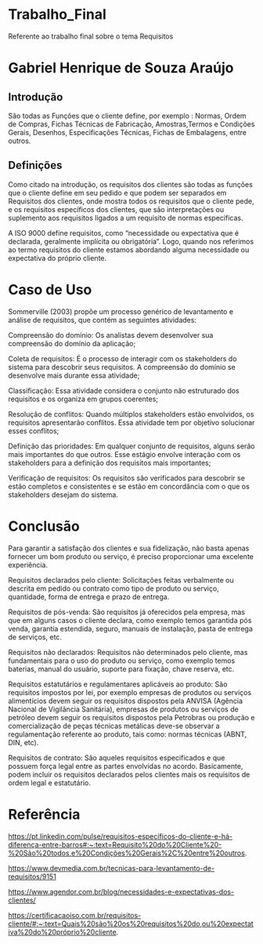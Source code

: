# Trabalho_Final
Referente ao trabalho final sobre o tema Requisitos

# Gabriel Henrique de Souza Araújo

## Introdução

São todas as Funções que o cliente define, por exemplo : Normas, Ordem de Compras, Fichas Técnicas de Fabricação, Amostras,Termos e Condições Gerais, Desenhos, Especificações Técnicas, Fichas de Embalagens, entre outros.

## Definições

Como citado na introdução, os requisitos dos clientes são todas as funções que o cliente define em seu pedido e que podem ser separados em Requisitos dos clientes, onde mostra todos os requisitos que o cliente pede, e os requisitos específicos dos clientes, que são interpretações ou suplemento aos requisitos ligados a um requisito de normas especificas.

A ISO 9000 define requisitos, como “necessidade ou expectativa que é declarada, geralmente implícita ou obrigatória“. Logo, quando nos referimos ao termo requisitos do cliente estamos abordando alguma necessidade ou expectativa do próprio cliente.

# Caso de Uso

Sommerville (2003) propõe um processo genérico de levantamento e análise de requisitos, que contém as seguintes atividades:

Compreensão do domínio: Os analistas devem desenvolver sua compreensão do domínio da aplicação;

Coleta de requisitos: É o processo de interagir com os stakeholders do sistema para descobrir seus requisitos. A compreensão do domínio se desenvolve mais durante essa atividade;

Classificação: Essa atividade considera o conjunto não estruturado dos requisitos e os organiza em grupos coerentes;

Resolução de conflitos: Quando múltiplos stakeholders estão envolvidos, os requisitos apresentarão conflitos. Essa atividade tem por objetivo solucionar esses conflitos;

Definição das prioridades: Em qualquer conjunto de requisitos, alguns serão mais importantes do que outros. Esse estágio envolve interação com os stakeholders para a definição dos requisitos mais importantes;

Verificação de requisitos: Os requisitos são verificados para descobrir se estão completos e consistentes e se estão em concordância com o que os stakeholders desejam do sistema.

# Conclusão

Para garantir a satisfação dos clientes e sua fidelização, não basta apenas fornecer um bom produto ou serviço, é preciso proporcionar uma excelente experiência.

Requisitos declarados pelo cliente:
Solicitações feitas verbalmente ou descrita em pedido ou contrato como tipo de produto ou serviço, quantidade, forma de entrega e prazo de entrega.

Requisitos de pós-venda:
São requisitos já oferecidos pela empresa, mas que em alguns casos o cliente declara, como exemplo temos garantida pós venda, garantia estendida, seguro, manuais de instalação, pasta de entrega de serviços, etc.

Requisitos não declarados:
Requisitos não determinados pelo cliente, mas fundamentais para o uso do produto ou serviço, como exemplo temos baterias, manual do usuário, suporte para fixação, chave reserva, etc.

Requisitos estatutários e regulamentares aplicáveis ao produto:
São requisitos impostos por lei, por exemplo empresas de produtos ou serviços alimentícios devem seguir os requisitos dispostos pela ANVISA (Agência Nacional de Vigilância Sanitária),  empresas de produtos ou serviços de petróleo devem seguir os requisitos dispostos pela Petrobras ou produção e comercialização de peças técnicas metálicas deve-se observar a regulamentação referente ao produto, tais como: normas técnicas (ABNT, DIN, etc).

Requisitos de contrato:
São aqueles requisitos especificados e que possuem força legal entre as partes envolvidas no acordo. Basicamente, podem incluir os requisitos declarados pelos clientes mais os requisitos de ordem legal e estatutário.

# Referência

https://pt.linkedin.com/pulse/requisitos-específicos-do-cliente-e-há-diferença-entre-barros#:~:text=Requisito%20do%20Cliente%20-%20São%20todos,e%20Condições%20Gerais%2C%20entre%20outros.

https://www.devmedia.com.br/tecnicas-para-levantamento-de-requisitos/9151

https://www.agendor.com.br/blog/necessidades-e-expectativas-dos-clientes/

https://certificacaoiso.com.br/requisitos-cliente/#:~:text=Quais%20são%20os%20requisitos%20do,ou%20expectativa%20do%20próprio%20cliente.
